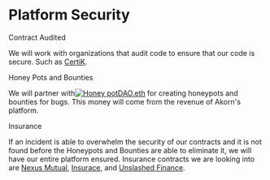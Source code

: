 # Platform Security

Contract Audited

We will work with organizations that audit code to ensure that our code is secure. Such as [CertiK](https://www.certik.com).

Honey Pots and Bounties

We will partner with[![Honey pot](https://abs-0.twimg.com/emoji/v2/svg/1f36f.svg)DAO.eth](https://snapshot.org/#/%F0%9F%8D%AFdao.eth) for creating honeypots and bounties for bugs. This money will come from the revenue of Akorn's platform.&#x20;

Insurance&#x20;

If an incident is able to overwhelm the security of our contracts and it is not found before the Honeypots and Bounties are able to eliminate it, we will have our entire platform ensured. Insurance contracts we are looking into are [Nexus Mutual](https://nexusmutual.io), [Insurace](https://www.insurace.io), and [Unslashed Finance](https://unslashed.finance).
